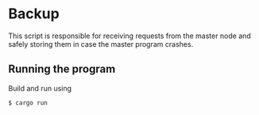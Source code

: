 # Backup

This script is responsible for receiving requests from the master node and safely storing them
in case the master program crashes.

## Running the program

Build and run using 
```bash
$ cargo run
```
